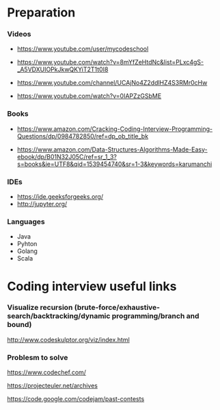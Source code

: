 # Preparation 

### Videos 

- https://www.youtube.com/user/mycodeschool

- https://www.youtube.com/watch?v=8mYfZeHtdNc&list=PLxc4gS-_A5VDXUIOPkJkwQKYiT2T1t0I8

- https://www.youtube.com/channel/UCAjNo4Z2ddlHZ4S3RMr0cHw
 
- https://www.youtube.com/watch?v=0IAPZzGSbME

### Books
- https://www.amazon.com/Cracking-Coding-Interview-Programming-Questions/dp/0984782850/ref=dp_ob_title_bk

- https://www.amazon.com/Data-Structures-Algorithms-Made-Easy-ebook/dp/B01N32J05C/ref=sr_1_3?s=books&ie=UTF8&qid=1539454740&sr=1-3&keywords=karumanchi


### IDEs
- https://ide.geeksforgeeks.org/
- http://jupyter.org/

### Languages
- Java
- Pyhton 
- Golang
- Scala


# Coding interview useful links

### Visualize recursion (brute-force/exhaustive-search/backtracking/dynamic programming/branch and bound)
http://www.codeskulptor.org/viz/index.html


### Problesm to solve 

https://www.codechef.com/

https://projecteuler.net/archives

https://code.google.com/codejam/past-contests
